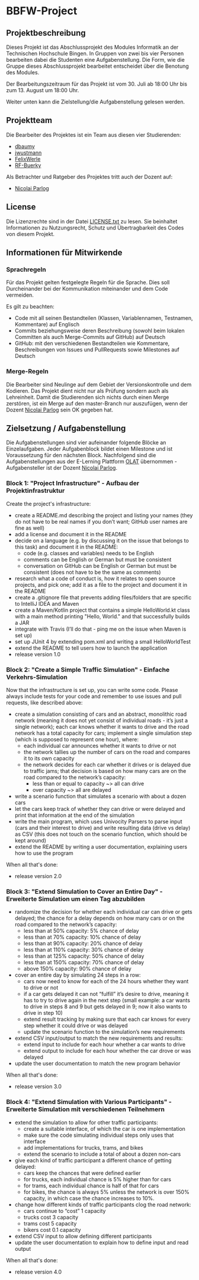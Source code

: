# BBFW-Project

## Projektbeschreibung

Dieses Projekt ist das Abschlussprojekt des Modules Informatik an der Technischen Hochschule Bingen. In Gruppen von zwei bis vier Personen bearbeiten dabei die Studenten eine Aufgabenstellung. Die Form, wie die Gruppe dieses Abschlussprojekt bearbeitet entscheidet über die Benotung des Modules.

Der Bearbeitungszeitraum für das Projekt ist vom 30. Juli ab 18:00 Uhr bis zum 13. August um 18:00 Uhr.

Weiter unten kann die Zielstellung/die Aufgabenstellung gelesen werden.

## Projektteam

Die Bearbeiter des Projektes ist ein Team aus diesen vier Studierenden:
* [dbaumy](https://github.com/dbaumy "Link zum GitHub-Profil von dbaumy")
* [jwustmann](https://github.com/jwustmann "Link zum GitHub-Profil von jwustmann")
* [FelixWerle](https://github.com/FelixWerle "Link zum GitHub-Profil von FelixWerle")
* [RF-Buerky](https://github.com/RF-Buerky "Link zum GitHub-Profil von RF-Buerky")

Als Betrachter und Ratgeber des Projektes tritt auch der Dozent auf:
* [Nicolai Parlog](https://github.com/nicolaiparlog "Link zum GitHub-Profil von Nicolai Parlog")

## License

Die Lizenzrechte sind in der Datei [LICENSE.txt](LICENSE.txt "Link zur Datei LICENSE.txt") zu lesen. Sie beinhaltet Informationen zu Nutzungsrecht, Schutz und Übertragbarkeit des Codes von diesem Projekt.

## Informationen für Mitwirkende

### Sprachregeln

Für das Projekt gelten festgelegte Regeln für die Sprache. Dies soll Durcheinander bei der Kommunikation miteinander und dem Code vermeiden.

Es gilt zu beachten:
* Code mit all seinen Bestandteilen (Klassen, Variablennamen, Testnamen, Kommentare) auf Englisch
* Commits beziehungsweise deren Beschreibung (sowohl beim lokalen Committen als auch Merge-Commits auf GitHub) auf Deutsch
* GitHub: mit den verschiedenen Bestandteilen wie Kommentare, Beschreibungen von Issues und PullRequests sowie Milestones auf Deutsch

### Merge-Regeln

Die Bearbeiter sind Neulinge auf dem Gebiet der Versionskontrolle und dem Kodieren. Das Projekt dient nicht nur als Prüfung sondern auch als Lehreinheit. Damit die Studierenden sich nichts durch einen Merge zerstören, ist ein Merge auf den master-Branch nur auszufügen, wenn der Dozent [Nicolai Parlog](https://github.com/nicolaiparlog "Link zum GitHub-Profil von Nicolai Parlog") sein OK gegeben hat. 

## Zielsetzung / Aufgabenstellung

Die Aufgabenstellungen sind vier aufeinander folgende Blöcke an Einzelaufgaben. Jeder Aufgabenblock bildet einen Milestone und ist Voraussetzung für den nächsten Block. Nachfolgend sind die Aufgabenstellungen aus der E-Lerning Plattform [OLAT](https://olat.vcrp.de/auth/RepositoryEntry/1676804160/CourseNode/95999652079122 "Link zur Aufgabenstellung in OLAT") übernommen - Aufgabensteller ist der Dozent [Nicolai Parlog](https://github.com/nicolaiparlog "Link zum GitHub-Profil von Nicolai Parlog").

### Block 1: "Project Infrastructure" - Aufbau der Projektinfrastruktur

Create the project's infrastructure:
* create a README.md describing the project and listing your names (they do not have to be real names if you don’t want; GitHub user names are fine as well)
* add a license and document it in the README
* decide on a language (e.g. by discussing it on the issue that belongs to this task) and document it in the README:
    * code (e.g. classes and variables) needs to be English
    * comments can be English or German but must be consistent
    * conversation on GitHub can be English or German but must be consistent (does not have to be the same as comments)
* research what a code of conduct is, how it relates to open source projects, and pick one; add it as a file to the project and document it in the README
* create a .gitignore file that prevents adding files/folders that are specific to IntelliJ IDEA and Maven
* create a Maven/Kotlin project that contains a simple HelloWorld.kt class with a main method printing "Hello, World." and that successfully builds a JAR
* integrate with Travis (I’ll do that - ping me on the issue when Maven is set up)
* set up JUnit 4 by extending pom.xml and writing a small HelloWorldTest
* extend the README to tell users how to launch the application
* release version 1.0

### Block 2: "Create a Simple Traffic Simulation" - Einfache Verkehrs-Simulation

Now that the infrastructure is set up, you can write some code. Please always include tests for your code and remember to use issues and pull requests, like described above:

* create a simulation consisting of cars and an abstract, monolithic road network (meaning it does not yet consist of individual roads - it’s just a single network); each car knows whether it wants to drive and the road network has a total capacity for cars; implement a single simulation step (which is supposed to represent one hour), where:
  * each individual car announces whether it wants to drive or not
  * the network tallies up the number of cars on the road and compares it to its own capacity
  * the network decides for each car whether it drives or is delayed due to traffic jams; that decision is based on how many cars are on the road compared to the network’s capacity:
	* less than or equal to capacity ~> all can drive
	* over capacity ~> all are delayed
* write a scenario function that simulates a scenario with about a dozen cars
* let the cars keep track of whether they can drive or were delayed and print that information at the end of the simulation
* write the main program, which uses Univocity Parsers to parse input (cars and their interest to drive) and write resulting data (drive vs delay) as CSV (this does not touch on the scenario function, which should be kept around)
* extend the README by writing a user documentation, explaining users how to use the program

When all that's done:
* release version 2.0

### Block 3: "Extend Simulation to Cover an Entire Day" - Erweiterte Simulation um einen Tag abzubilden

* randomize the decision for whether each individual car can drive or gets delayed; the chance for a delay depends on how many cars or on the road compared to the network’s capacity:
	* less than at 50% capacity: 5% chance of delay
    * less than at 70% capacity: 10% chance of delay
    * less than at 90% capacity: 20% chance of delay
    * less than at 110% capacity: 30% chance of delay
    * less than at 125% capacity: 50% chance of delay
    * less than at 150% capacity: 70% chance of delay
    * above 150% capacity: 90% chance of delay
* cover an entire day by simulating 24 steps in a row:
    * cars now need to know for each of the 24 hours whether they want to drive or not
    * if a car gets delayed it can not “fulfill” it’s desire to drive, meaning it has to try to drive again in the next step (small example: a car wants to drive in steps 8 and 9 but gets delayed in 9; now it also wants to drive in step 10)
    * extend result tracking by making sure that each car knows for every step whether it could drive or was delayed
    * update the scenario function to the simulation’s new requirements
* extend CSV input/output to match the new requirements and results:
    * extend input to include for each hour whether a car wants to drive
    * extend output to include for each hour whether the car drove or was delayed
* update the user documentation to match the new program behavior

When all that's done:
* release version 3.0

### Block 4: "Extend Simulation with Various Participants" - Erweiterte Simulation mit verschiedenen Teilnehmern

* extend the simulation to allow for other traffic participants:
    * create a suitable interface, of which the car is one implementation
    * make sure the code simulating individual steps only uses that interface
    * add implementations for trucks, trams, and bikes
    * extend the scenario to include a total of about a dozen non-cars
* give each kind of traffic participant a different chance of getting delayed:
    * cars keep the chances that were defined earlier
    * for trucks, each individual chance is 5% higher than for cars
    * for trams, each individual chance is half of that for cars
    * for bikes, the chance is always 5% unless the network is over 150% capacity, in which case the chance increases to 10%.
* change how different kinds of traffic participants clog the road network:
    * cars continue to “cost” 1 capacity
    * trucks cost 3 capacity
    * trams cost 5 capacity
    * bikers cost 0.1 capacity
* extend CSV input to allow defining different participants
* update the user documentation to explain how to define input and read output

When all that's done:
* release version 4.0